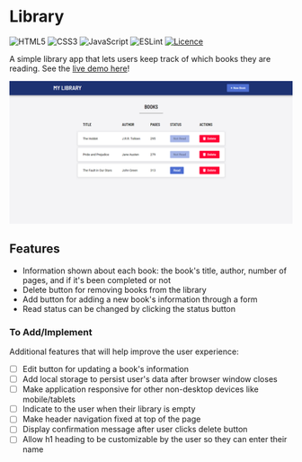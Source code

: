 # Library

![HTML5](https://img.shields.io/badge/html5-%23E34F26.svg?style=for-the-badge&logo=html5&logoColor=white)
![CSS3](https://img.shields.io/badge/css3-%231572B6.svg?style=for-the-badge&logo=css3&logoColor=white)
![JavaScript](https://img.shields.io/badge/javascript-%23323330.svg?style=for-the-badge&logo=javascript&logoColor=%23F7DF1E)
![ESLint](https://img.shields.io/badge/ESLint-4B3263?style=for-the-badge&logo=eslint&logoColor=white)
[![Licence](https://img.shields.io/github/license/Ileriayo/markdown-badges?style=for-the-badge)](./LICENSE)

A simple library app that lets users keep track of which books they are reading. See the [live demo here](https://pa-aggarwal.github.io/library-app/)!

<img src="./assets/preview.png" alt="Library App Preview" width="700"/>

## Features

* Information shown about each book: the book's title, author, number of pages, and if it's been completed or not
* Delete button for removing books from the library
* Add button for adding a new book's information through a form
* Read status can be changed by clicking the status button

### To Add/Implement

Additional features that will help improve the user experience:

- [ ] Edit button for updating a book's information
- [ ] Add local storage to persist user's data after browser window closes
- [ ] Make application responsive for other non-desktop devices like mobile/tablets
- [ ] Indicate to the user when their library is empty
- [ ] Make header navigation fixed at top of the page
- [ ] Display confirmation message after user clicks delete button
- [ ] Allow h1 heading to be customizable by the user so they can enter their name 
